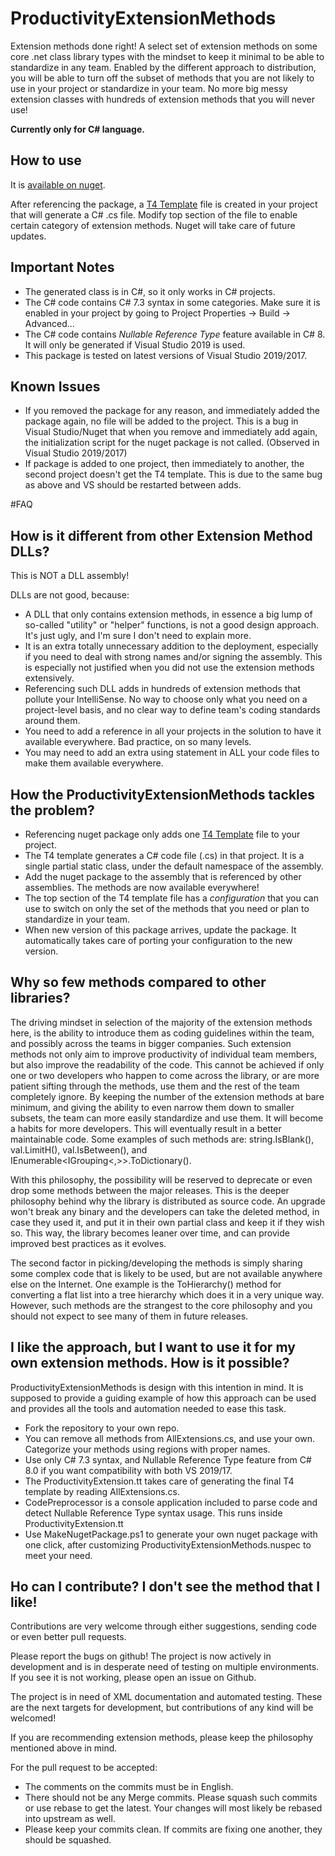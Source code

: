 # ProductivityExtensionMethods
Extension methods done right!  A select set of extension methods on some core .net class library types with the mindset to keep it minimal to be able to standardize in any team. Enabled by the different approach to distribution, you will be able to turn off the subset of methods that you are not likely to use in your project or standardize in your team. No more big messy extension classes with hundreds of extension methods that you will never use!

**Currently only for C# language.**
## How to use
It is [available on nuget](https://www.nuget.org/packages/ProductivityExtensionMethods).

After referencing the package, a [T4 Template](https://docs.microsoft.com/en-us/visualstudio/modeling/code-generation-and-t4-text-templates) file is created in your project that will generate a C# .cs file. Modify top section of the file to enable certain category of extension methods. Nuget will take care of future updates.

## Important Notes
- The generated class is in C#, so it only works in C# projects.
- The C# code contains C# 7.3 syntax in some categories. Make sure it is enabled in your project by going to Project Properties -> Build -> Advanced...
- The C# code contains *Nullable Reference Type* feature available in C# 8. It will only be generated if Visual Studio 2019 is used.
- This package is tested on latest versions of Visual Studio 2019/2017.

## Known Issues
- If you removed the package for any reason, and immediately added the package again, no file will be added to the project. This is a bug in Visual Studio/Nuget that when you remove and immediately add again, the initialization script for the nuget package is not called. (Observed in Visual Studio 2019/2017)
- If package is added to one project, then immediately to another, the second project doesn't get the T4 template. This is due to the same bug as above and VS should be restarted between adds. 

#FAQ 

## How is it different from other Extension Method DLLs?
This is NOT a DLL assembly! 

DLLs are not good, because:
- A DLL that only contains extension methods, in essence a big lump of so-called "utility" or "helper" functions, is not a good design approach. It's just ugly, and I'm sure I don't need to explain more.
- It is an extra totally unnecessary addition to the deployment, especially if you need to deal with strong names and/or signing the assembly. This is especially not justified when you did not use the extension methods extensively.
- Referencing such DLL adds in hundreds of extension methods that pollute your IntelliSense. No way to choose only what you need on a project-level basis, and no clear way to define team's coding standards around them.
- You need to add a reference in all your projects in the solution to have it available everywhere. Bad practice, on so many levels.
- You may need to add an extra using statement in ALL your code files to make them available everywhere.

## How the ProductivityExtensionMethods tackles the problem?
- Referencing nuget package only adds one [T4 Template](https://docs.microsoft.com/en-us/visualstudio/modeling/code-generation-and-t4-text-templates) file to your project.
- The T4 template generates a C# code file (.cs) in that project. It is a single partial static class, under the default namespace of the assembly.
- Add the nuget package to the assembly that is referenced by other assemblies. The methods are now available everywhere!
- The top section of the T4 template file has a *configuration* that you can use to switch on only the set of the methods that you need or plan to standardize in your team.
- When new version of this package arrives, update the package. It automatically takes care of porting your configuration to the new version.

## Why so few methods compared to other libraries?
The driving mindset in selection of the majority of the extension methods here, is the ability to introduce them as coding guidelines within the team, and possibly across the teams in bigger companies. Such extension methods not only aim to improve productivity of individual team members, but also improve the readability of the code. This cannot be achieved if only one or two developers who happen to come across the library, or are more patient sifting through the methods, use them and the rest of the team completely ignore. By keeping the number of the extension methods at bare minimum, and giving the ability to even narrow them down to smaller subsets, the team can more easily standardize and use them. It will become a habits for more developers. This will eventually result in a better maintainable code. Some examples of such methods are: string.IsBlank(), val.LimitH(), val.IsBetween(),  and IEnumerable<IGrouping<,>>.ToDictionary().

With this philosophy, the possibility will be reserved to deprecate or even drop some methods between the major releases. This is the deeper philosophy behind why the library is distributed as source code. An upgrade won't break any binary and the developers can take the deleted method, in case they used it, and put it in their own partial class and keep it if they wish so. This way, the library becomes leaner over time, and can provide improved best practices as it evolves. 

The second factor in picking/developing the methods is simply sharing some complex code that is likely to be used, but are not available anywhere else on the Internet. One example is the ToHierarchy() method for converting a flat list into a tree hierarchy which does it in a very unique way. However, such methods are the strangest to the core philosophy and you should not expect to see many of them in future releases. 

## I like the approach, but I want to use it for my own extension methods. How is it possible?
ProductivityExtensionMethods is design with this intention in mind. It is supposed to provide a guiding example of how this approach can be used and provides all the tools and automation needed to ease this task.

- Fork the repository to your own repo.
- You can remove all methods from AllExtensions.cs, and use your own. Categorize your methods using regions with proper names.
- Use only C# 7.3 syntax, and Nullable Reference Type feature from C# 8.0 if you want compatibility with both VS 2019/17.
- The ProductivityExtension.tt takes care of generating the final T4 template by reading AllExtensions.cs.
- CodePreprocessor is a console application included to parse code and detect Nullable Reference Type syntax usage. This runs inside ProductivityExtension.tt
- Use MakeNugetPackage.ps1 to generate your own nuget package with one click, after customizing ProductivityExtensionMethods.nuspec to meet your need.

## Ho can I contribute? I don't see the method that I like!
Contributions are very welcome through either suggestions, sending code or even better pull requests. 

Please report the bugs on github! The project is now actively in development and is in desperate need of testing on multiple environments. If you see it is not working, please open an issue on Github.

The project is in need of XML documentation and automated testing. These are the next targets for development, but contributions of any kind will be welcomed!

If you are recommending extension methods, please keep the philosophy mentioned above in mind. 

For the pull request to be accepted:
- The comments on the commits must be in English.
- There should not be any Merge commits. Please squash such commits or use rebase to get the latest. Your changes will most likely be rebased into upstream as well.
- Please keep your commits clean. If commits are fixing one another, they should be squashed.






